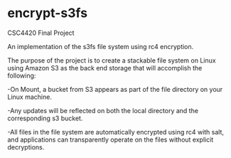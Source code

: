 # encrypt-s3fs
CSC4420 Final Project

An implementation of the s3fs file system using rc4 encryption.

The purpose of the project is to create a stackable file system on Linux using Amazon S3 as the back end storage that will accomplish the following:

-On Mount, a bucket from S3 appears as part of the file directory on your Linux machine.

-Any updates will be reflected on both the local directory and the corresponding s3 bucket.

-All files in the file system are automatically encrypted using rc4 with salt, 
and applications can transparently operate on the files without explicit decryptions.
